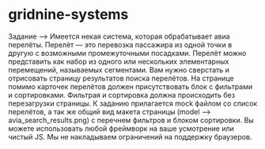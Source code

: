 # gridnine-systems

Задание --> Имеется некая система, которая обрабатывает авиа перелёты. Перелёт — это перевозка пассажира из одной точки в другую с возможными промежуточными посадками. Перелёт можно представить как набор из одного или нескольких элементарных перемещений, называемых сегментами.
            Вам нужно сверстать и отрисовать страницу результатов поиска перелётов. На странице помимо карточек перелётов должен присутствовать блок с фильтрами и сортировками. Фильтрая и сортировка должна происходить без перезагрузки страницы.
            К заданию прилагается mock файлом со список перелётов, а так же общий вид макета страницы (model --> avia_search_results.png) с перечнем фильтров и блоком сортировки.
            Вы можете использовать любой фреймворк на ваше усмотрение или чистый JS.
            Мы не накладываем ограничений на поддержку браузеров.
